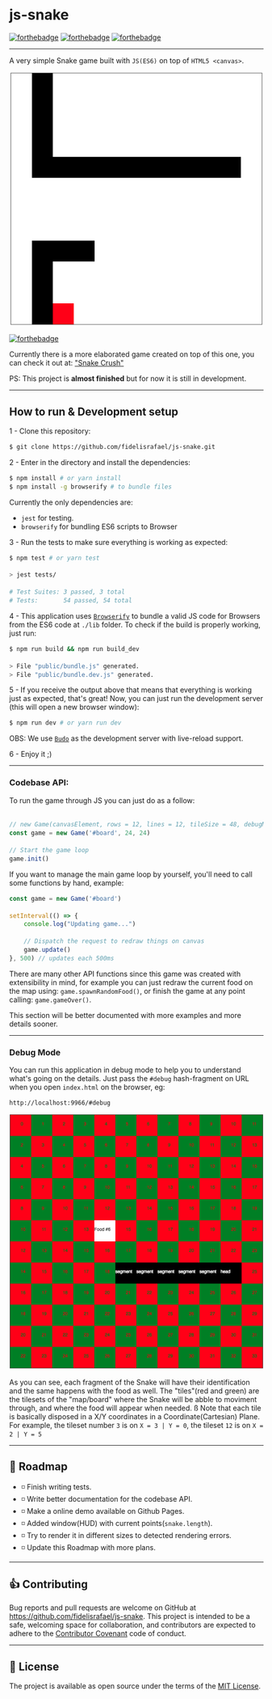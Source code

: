 # js-snake

[![forthebadge](https://forthebadge.com/images/badges/made-with-javascript.svg)](https://forthebadge.com) [![forthebadge](https://forthebadge.com/images/badges/powered-by-electricity.svg)](https://forthebadge.com)
[![forthebadge](https://forthebadge.com/images/badges/60-percent-of-the-time-works-every-time.svg)](https://forthebadge.com)

---

A very simple Snake game built with `JS(ES6)` on top of `HTML5 <canvas>`.

![Game preview](./screenshots/jssnake-development.png)

[![forthebadge](https://forthebadge.com/images/badges/check-it-out.svg)](https://jssnake-crush.herokuapp.com/index.html)

Currently there is a more elaborated game created on top of this one, you can check it out at: ["Snake Crush"](https://jssnake-crush.herokuapp.com/index.html)

PS: This project is **almost finished** but for now it is still in development.

---

## How to run & Development setup

1 - Clone this repository:

```bash
$ git clone https://github.com/fidelisrafael/js-snake.git 
```

2 - Enter in the directory and install the dependencies:

```bash
$ npm install # or yarn install
$ npm install -g browserify # to bundle files
```

Currently the only dependencies are:
- `jest` for testing.
- `browserify` for bundling ES6 scripts to Browser

3 - Run the tests to make sure everything is working as expected:

```bash
$ npm test # or yarn test

> jest tests/

# Test Suites: 3 passed, 3 total
# Tests:       54 passed, 54 total
```

4 - This application uses [`Browserify`](https://github.com/browserify/browserify) to bundle a valid JS code for Browsers from the ES6 code at `./lib` folder. To check if the build is properly working, just run:

```bash
$ npm run build && npm run build_dev

> File "public/bundle.js" generated.
> File "public/bundle.dev.js" generated.
```

5 - If you receive the output above that means that everything is working just as expected, that's great! Now, you can just run the development server (this will open a new browser window):

```bash
$ npm run dev # or yarn run dev
```

OBS: We use [`Budo`](https://github.com/mattdesl/budo) as the development server with live-reload support.

6 - Enjoy it ;)

---

###  Codebase API:

To run the game through JS you can just do as a follow:

```js

// new Game(canvasElement, rows = 12, lines = 12, tileSize = 48, debugMode = false)
const game = new Game('#board', 24, 24)
            
// Start the game loop
game.init()
```

If you want to manage the main game loop by yourself, you'll need to call some functions by hand, example:

```js
const game = new Game('#board')

setInterval(() => {
    console.log("Updating game...")

    // Dispatch the request to redraw things on canvas
    game.update()
}, 500) // updates each 500ms
```

There are many other API functions since this game was created with extensibility in mind, for example you can just redraw the current food on the map using: `game.spawnRandomFood()`, or finish the game at any point calling: `game.gameOver()`.

This section will be better documented with more examples and more details sooner.

---

### Debug Mode

You can run this application in debug mode to help you to understand what's going on the details. Just pass the `#debug` hash-fragment on URL when you open `index.html` on the browser, eg:

```
http://localhost:9966/#debug
```

![Snake JS - Debug Mode](./screenshots/jssnake-debug.png)

As you can see, each fragment of the Snake will have their identification and the same happens with the food as well. The "tiles"(red and green) are the tilesets of the "map/board" where the Snake will be abble to moviment through, and where the food will appear when needed. ß
Note that each tile is basically disposed in a X/Y coordinates in a Coordinate(Cartesian) Plane. For example, the tileset number `3` is on `X = 3 | Y = 0`, the tileset `12` is on `X = 2 | Y = 5`

---


## :calendar: Roadmap <a name="roadmap"></a>

- :white_medium_small_square: Finish writing tests.
- :white_medium_small_square: Write better documentation for the codebase API.
- :white_medium_small_square: Make a online demo available on Github Pages.
- :white_medium_small_square: Added window(HUD) with current points(`snake.length`).
- :white_medium_small_square: Try to render it in different sizes to detected rendering errors.
- :white_medium_small_square: Update this Roadmap with more plans.

---

## :thumbsup: Contributing

Bug reports and pull requests are welcome on GitHub at https://github.com/fidelisrafael/js-snake. This project is intended to be a safe, welcoming space for collaboration, and contributors are expected to adhere to the [Contributor Covenant](contributor-covenant.org) code of conduct.

---

## :memo: License

The project is available as open source under the terms of the [MIT License](http://opensource.org/licenses/MIT).

